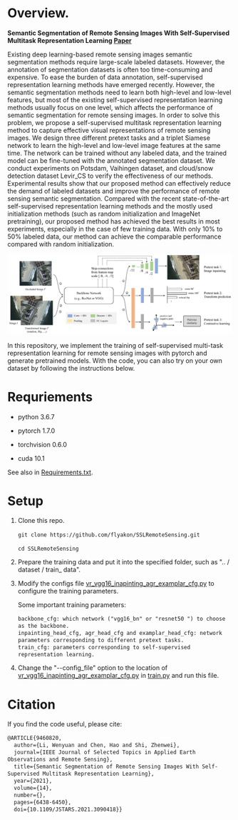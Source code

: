 # Overview.
__Semantic Segmentation of Remote Sensing Images With Self-Supervised Multitask Representation Learning
[Paper](https://ieeexplore.ieee.org/abstract/document/9460820)__

Existing deep learning-based remote sensing images semantic segmentation methods require large-scale labeled datasets. However, the annotation of segmentation datasets is often too time-consuming and expensive. To ease the burden of data annotation, self-supervised representation learning methods have emerged recently. However, the semantic segmentation methods need to learn both high-level and low-level features, but most of the existing self-supervised representation learning methods usually focus on one level, which affects the performance of semantic segmentation for remote sensing images. In order to solve this problem, we propose a self-supervised multitask representation learning method to capture effective visual representations of remote sensing images. We design three different pretext tasks and a triplet Siamese network to learn the high-level and low-level image features at the same time. The network can be trained without any labeled data, and the trained model can be fine-tuned with the annotated segmentation dataset. We conduct experiments on Potsdam, Vaihingen dataset, and cloud/snow detection dataset Levir_CS to verify the effectiveness of our methods. Experimental results show that our proposed method can effectively reduce the demand of labeled datasets and improve the performance of remote sensing semantic segmentation. Compared with the recent state-of-the-art self-supervised representation learning methods and the mostly used initialization methods (such as random initialization and ImageNet pretraining), our proposed method has achieved the best results in most experiments, especially in the case of few training data. With only 10% to 50% labeled data, our method can achieve the comparable performance compared with random initialization.

![Overview](fig/overall_networks.png)

In this repository, we implement the training of self-supervised multi-task representation learning for remote sensing images with pytorch and generate pretrained models. With the code, you can also try on your own dataset by following the instructions below.



# Requriements

- python 3.6.7

- pytorch 1.7.0

- torchvision 0.6.0

- cuda 10.1

See also in [Requirements.txt](requirements.txt).

# Setup

1. Clone this repo.

   `git clone https://github.com/flyakon/SSLRemoteSensing.git`

   `cd SSLRemoteSensing`

2. Prepare the training data and put it into the specified folder, such as ".. / dataset / train_ data".

3. Modify the configs file [vr_vgg16_inapinting_agr_examplar_cfg.py](configs/vr_vgg16_inapinting_agr_examplar_cfg.py) to configure the training parameters.

   Some important training parameters:

   ```_
   backbone_cfg: which network ("vgg16_bn" or "resnet50 ") to choose as the backbone.
   inpainting_head_cfg, agr_head_cfg and examplar_head_cfg: network parameters corresponding to different pretext tasks.
   train_cfg: parameters corresponding to self-supervised representation learning.
   ```

4. Change the "--config_file" option to the location of   [vr_vgg16_inapinting_agr_examplar_cfg.py](configs/vr_vgg16_inapinting_agr_examplar_cfg.py) in [train.py](train.py) and run this file.

# Citation

If you find the code useful, please cite:

``````
@ARTICLE{9460820,
  author={Li, Wenyuan and Chen, Hao and Shi, Zhenwei},
  journal={IEEE Journal of Selected Topics in Applied Earth Observations and Remote Sensing}, 
  title={Semantic Segmentation of Remote Sensing Images With Self-Supervised Multitask Representation Learning}, 
  year={2021},
  volume={14},
  number={},
  pages={6438-6450},
  doi={10.1109/JSTARS.2021.3090418}}
``````
